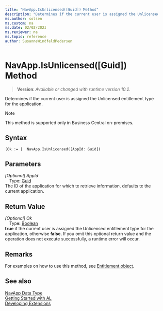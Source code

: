 ```yaml
---
title: "NavApp.IsUnlicensed([Guid]) Method"
description: "Determines if the current user is assigned the Unlicensed entitlement type for the application."
ms.author: solsen
ms.custom: na
ms.date: 02/02/2023
ms.reviewer: na
ms.topic: reference
author: SusanneWindfeldPedersen
---
```

[//]: # (START>DO_NOT_EDIT)
[//]: # (IMPORTANT:Do not edit any of the content between here and the END>DO_NOT_EDIT.)
[//]: # (Any modifications should be made in the .xml files in the ModernDev repo.)
# NavApp.IsUnlicensed([Guid]) Method
> **Version**: _Available or changed with runtime version 10.2._

Determines if the current user is assigned the Unlicensed entitlement type for the application.

> [!NOTE]
> This method is supported only in Business Central on-premises.

## Syntax
```AL
[Ok := ]  NavApp.IsUnlicensed([AppId: Guid])
```
## Parameters
*[Optional] AppId*  
&emsp;Type: [Guid](../guid/guid-data-type.md)  
The ID of the application for which to retrieve information, defaults to the current application.  


## Return Value
*[Optional] Ok*  
&emsp;Type: [Boolean](../boolean/boolean-data-type.md)  
**true** if the current user is assigned the Unlicensed entitlement type for the application, otherwise **false**. If you omit this optional return value and the operation does not execute successfully, a runtime error will occur.  


[//]: # (IMPORTANT: END>DO_NOT_EDIT)

## Remarks

For examples on how to use this method, see [Entitlement object](../../devenv-entitlement-object.md#entitlement-example---testing-for-entitlements-in-code).

## See also

[NavApp Data Type](navapp-data-type.md)  
[Getting Started with AL](../../devenv-get-started.md)  
[Developing Extensions](../../devenv-dev-overview.md)